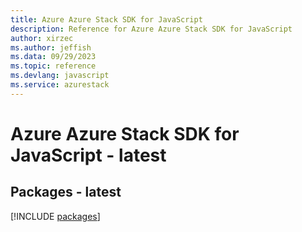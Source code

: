 ```yaml
---
title: Azure Azure Stack SDK for JavaScript
description: Reference for Azure Azure Stack SDK for JavaScript
author: xirzec
ms.author: jeffish
ms.data: 09/29/2023
ms.topic: reference
ms.devlang: javascript
ms.service: azurestack
---
```

# Azure Azure Stack SDK for JavaScript - latest
## Packages - latest
[!INCLUDE [packages](azure-stack-index.md)]